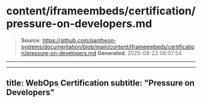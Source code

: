 # content/iframeembeds/certification/pressure-on-developers.md

> **Source**: https://github.com/pantheon-systems/documentation/blob/main/content/iframeembeds/certification/pressure-on-developers.md
> **Generated**: 2025-08-23 06:07:54

---

---
title: WebOps Certification
subtitle: "Pressure on Developers"
---

<Partial file="certification-guide/pressure-on-developers.md" />
